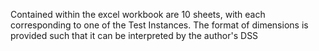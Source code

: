 Contained within the excel workbook are 10 sheets, with each corresponding to one of the Test Instances. The format of dimensions is provided such that it can be interpreted by the author's DSS
